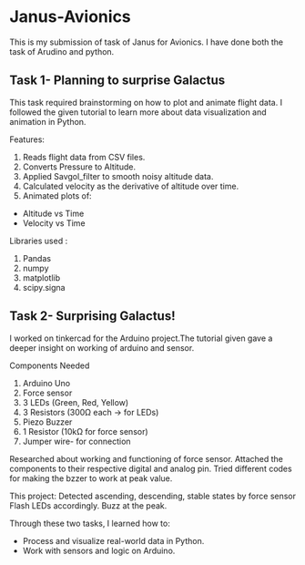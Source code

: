 # Janus-Avionics
This is my submission of task of Janus for Avionics. I have done both the task of Arudino and python.
## Task 1- Planning to surprise Galactus

This task required brainstorming on how to plot and animate flight data. I followed the given tutorial to learn more about data visualization and animation in Python.

Features:
1. Reads flight data from CSV files.
2. Converts Pressure to Altitude.
3. Applied Savgol_filter to smooth noisy altitude data.
4. Calculated velocity as the derivative of altitude over time.
5. Animated plots of:
  - Altitude vs Time  
  - Velocity vs Time

Libraries used :
1. Pandas
2. numpy
3. matplotlib
4. scipy.signa


## Task 2- Surprising Galactus!
I worked on tinkercad for the Arduino project.The tutorial given gave a deeper insight on working of arduino and sensor.

Components Needed
1. Arduino Uno
2. Force sensor
3. 3 LEDs (Green, Red, Yellow)
4. 3 Resistors (300Ω each → for LEDs)
5. Piezo Buzzer
6. 1 Resistor (10kΩ for force sensor)
7. Jumper wire- for connection

Researched about working and functioning of force sensor.
Attached the components to their respective digital and analog pin.
Tried different codes for making the bzzer to work at peak value.

This project:
Detected ascending, descending, stable states by force sensor
Flash LEDs accordingly.
Buzz at the peak.

Through these two tasks, I learned how to:  
- Process and visualize real-world data in Python.  
- Work with sensors and logic on Arduino.  
